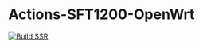 # Actions-SFT1200-OpenWrt
[![Build SSR](https://github.com/dmcimi/Actions-SFT1200-OpenWrt/actions/workflows/build-ssr.yml/badge.svg)](https://github.com/dmcimi/Actions-SFT1200-OpenWrt/actions/workflows/build-ssr.yml)
